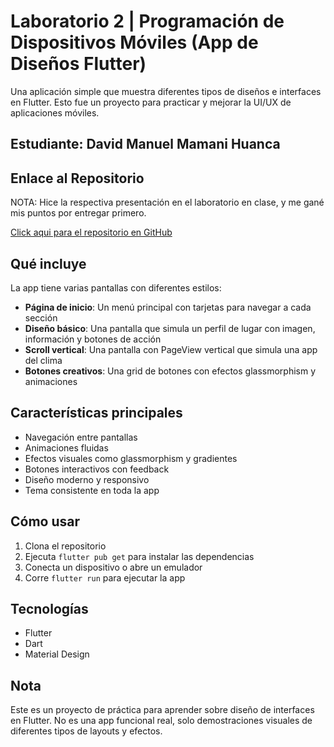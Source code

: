 # Laboratorio 2 | Programación de Dispositivos Móviles (App de Diseños Flutter)

Una aplicación simple que muestra diferentes tipos de diseños e interfaces en Flutter. Esto fue un proyecto para practicar y mejorar la UI/UX de aplicaciones móviles.

## Estudiante: David Manuel Mamani Huanca

## Enlace al Repositorio

NOTA: Hice la respectiva presentación en el laboratorio en clase, y me gané mis puntos por entregar primero.

[Click aqui para el repositorio en GitHub](https://github.com/davidmanueldev/laboratorio-2-dispositivos-moviles)

## Qué incluye

La app tiene varias pantallas con diferentes estilos:

- **Página de inicio**: Un menú principal con tarjetas para navegar a cada sección
- **Diseño básico**: Una pantalla que simula un perfil de lugar con imagen, información y botones de acción
- **Scroll vertical**: Una pantalla con PageView vertical que simula una app del clima
- **Botones creativos**: Una grid de botones con efectos glassmorphism y animaciones

## Características principales

- Navegación entre pantallas
- Animaciones fluidas
- Efectos visuales como glassmorphism y gradientes
- Botones interactivos con feedback
- Diseño moderno y responsivo
- Tema consistente en toda la app

## Cómo usar

1. Clona el repositorio
2. Ejecuta `flutter pub get` para instalar las dependencias
3. Conecta un dispositivo o abre un emulador
4. Corre `flutter run` para ejecutar la app

## Tecnologías

- Flutter
- Dart
- Material Design

## Nota

Este es un proyecto de práctica para aprender sobre diseño de interfaces en Flutter. No es una app funcional real, solo demostraciones visuales de diferentes tipos de layouts y efectos.
